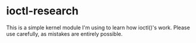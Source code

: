 # ioctl-research
This is a simple kernel module I'm using to learn how ioctl()'s work. Please use
carefully, as mistakes are entirely possible.
